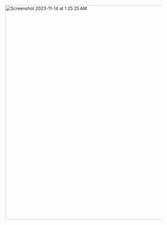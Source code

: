 
<img width="692" alt="Screenshot 2023-11-14 at 1 25 25 AM" src="https://github.com/nsjss1207/Crypto/assets/107710230/77ce6c3e-139f-4653-9725-167ddbbdb84c">
